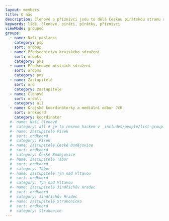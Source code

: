 ```yaml
---
layout: members
title: O nás
description: Členové a příznivci jsou to dělá Českou pirátskou stranu silnou. Seznamte se Piráty v XY.
keywords: lidé, členové, piráti, pirátky, příznivci
viewMode: grouped
groups:
  - name: Naši poslanci
    category: psp
    sort: ordpsp
  - name: Předsednictvo krajského sdružení
    sort: ordpks
    category: pks
  - name: Předsedové místních sdružení
    sort: ordpms
    category: pms
  - name: Zastupitelé
    sort: ord
    category: zastupitele
  - name: Členové
    sort: ordall
    category: all
  - name: Krajské koordinátorky a mediální odbor JčK
    sort: ordkoord
    category: koordinator
  #- name: Naši členové
  #  category: all # je to reseno hackem v _includes/people/list-group.html
  #- name: Zastupitelé Písek
  #  sort: ordkoord
  #  category: Písek
  #- name: Zastupitelé České Budějovice
  #  sort: ordkoord
  #  category: České Budějovice
  #- name: Zastupitelé Tábor 
  #  sort: ordkoord
  #  category: Tábor 
  #- name: Zastupitelé Týn nad Vltavou
  #  sort: ordkoord
  #  category: Týn nad Vltavou
  #- name: Zastupitelé Jindřichův Hradec
  #  sort: ordkoord
  #  category: Jindřichův Hradec
  #- name: Zastupitelé Strakonicko
  #  sort: ordkoord
  #  category: Strakonice    
---
```

